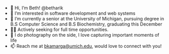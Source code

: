 - 👋   Hi, I’m Beth! @betharik
- 👀   I’m interested in software development and web systems
- 🌱   I’m currently a senior at the University of Michigan, pursuing degree in B.S Computer Science and B.S Biochemistry, graduating this December
- 👩‍💻   Actively seeking for full time opportunities.
- 💞️   I do photography on the side, I love capturing important moments of life
- 📫   Reach me at bkamarga@umich.edu, would love to connect with you!

<!---
betharik/betharik is a ✨ special ✨ repository because its `README.md`
--->
